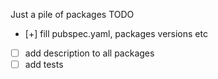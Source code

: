 Just a pile of packages
TODO
- [+] fill pubspec.yaml, packages versions etc
- [ ] add description to all packages
- [ ] add tests